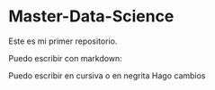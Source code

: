 # Master-Data-Science

Este es mi primer repositorio.

Puedo escribir con markdown:

Puedo escribir en cursiva o en negrita
Hago cambios


